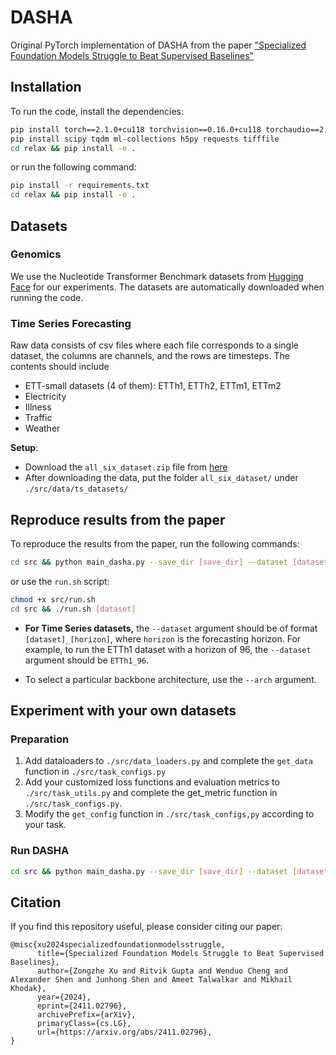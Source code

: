 # DASHA

Original PyTorch implementation of DASHA from the paper ["Specialized Foundation Models Struggle to Beat Supervised Baselines"](https://arxiv.org/abs/2411.02796)

## Installation
To run the code, install the dependencies:

```bash
pip install torch==2.1.0+cu118 torchvision==0.16.0+cu118 torchaudio==2.1.0+cu118 torchtext==0.16.0 -f https://download.pytorch.org/whl/cu118/torch_stable.html
pip install scipy tqdm ml-collections h5py requests tifffile
cd relax && pip install -e .
```
or run the following command:
```bash
pip install -r requirements.txt
cd relax && pip install -e .
```

## Datasets
### Genomics
We use the Nucleotide Transformer Benchmark datasets from [Hugging Face](https://huggingface.co/datasets/InstaDeepAI/nucleotide_transformer_downstream_tasks) for our experiments. The datasets are automatically downloaded when running the code.

### Time Series Forecasting
Raw data consists of csv files where each file corresponds to a single dataset, the columns are channels, and the rows are timesteps. The contents should include

- ETT-small datasets (4 of them): ETTh1, ETTh2, ETTm1, ETTm2
- Electricity
- Illness
- Traffic
- Weather

**Setup**:
- Download the `all_six_dataset.zip` file from [here](https://drive.google.com/drive/folders/1ZOYpTUa82_jCcxIdTmyr0LXQfvaM9vIy)
- After downloading the data, put the folder `all_six_dataset/` under `./src/data/ts_datasets/`

## Reproduce results from the paper
To reproduce the results from the paper, run the following commands:
```bash
cd src && python main_dasha.py --save_dir [save_dir] --dataset [dataset]
```
or use the `run.sh` script:
```bash
chmod +x src/run.sh
cd src && ./run.sh [dataset]
```
- **For Time Series datasets,** the `--dataset` argument should be of format `[dataset]_[horizon]`, where `horizon` is the forecasting horizon. For example, to run the ETTh1 dataset with a horizon of 96, the `--dataset` argument should be `ETTh1_96`.

- To select a particular backbone architecture, use the `--arch` argument.

## Experiment with your own datasets
### Preparation
1. Add dataloaders to `./src/data_loaders.py` and complete the `get_data` function in `./src/task_configs.py`
2. Add your customized loss functions and evaluation metrics to `./src/task_utils.py` and complete the get_metric function in `./src/task_configs.py`.
3. Modify the `get_config` function in `./src/task_configs,py` according to your task.

### Run DASHA
```bash
cd src && python main_dasha.py --save_dir [save_dir] --dataset [dataset] --arch [arch]
```

## Citation
If you find this repository useful, please consider citing our paper:
```
@misc{xu2024specializedfoundationmodelsstruggle,
      title={Specialized Foundation Models Struggle to Beat Supervised Baselines}, 
      author={Zongzhe Xu and Ritvik Gupta and Wenduo Cheng and Alexander Shen and Junhong Shen and Ameet Talwalkar and Mikhail Khodak},
      year={2024},
      eprint={2411.02796},
      archivePrefix={arXiv},
      primaryClass={cs.LG},
      url={https://arxiv.org/abs/2411.02796}, 
}
```

